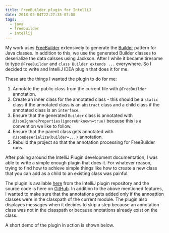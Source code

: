 ```yaml
---
title: FreeBuilder plugin for IntelliJ
date: 2018-05-04T22:27:35-07:00
tags:
  - java
  - freebuilder
  - intellij
---
```

My work uses [FreeBuilder]("http://freebuilder.inferred.org/") extensively to generate the [Builder]("https://en.wikipedia.org/wiki/Builder_pattern") pattern for Java classes. In addition to this, we use the generated Builder classes to deserialize the data calsses using Jackson. After I while it became tiresome to type `@FreeBuilder` and `class Builder extends ...` everywhere. So I decided to write and IntelliJ IDEA plugin that does it for me.

<!--more-->

These are the things I wanted the plugin to do for me:
1. Annotate the public class from the current file with `@FreeBuilder` annotation.
1. Create an inner class for the annotated class - this should be a `static` class if the annotated class is an `abstract` class and a child class if the annotated class is an `interface`.
1. Ensure that the generated `Builder` class is annotated with `@JsonIgnoreProperties(ignoreUnknown=true)` because this is a convention we like to follow.
1. Ensure that the parent class gets annotated with `@JsonDeserialize(builder=...)` annotation.
1. Rebuild the project so that the annotation processing for FreeBuilder runs.

After poking around the IntelliJ Plugin development documentation, I was able to write a simple enough plugin that does it. For whatever reason, trying to find how to achieve simple things like how to create a new class that you can add as a child to an existing class was painful.

The plugin is available [here]("https://plugins.jetbrains.com/plugin/10705-freebuilder-plugin") from the IntelliJ plugin repository and the source code is here on [GitHub]("https://github.com/sdqali/freebuilder-intellij-plugin"). In addition to the above mentioned features, I wanted to make sure that the annotations gets added only if the annoattion classes were in the classpath of the current module. The plugin also displayes messages when it decides to skip a step because an annotation class was not in the classpath or because nnotations already exist on the class.

A short demo of the plugin in action is shown below.

